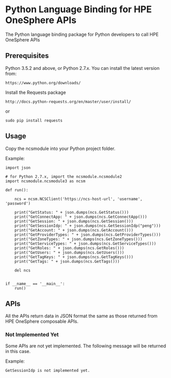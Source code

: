 # Python Language Binding for HPE OneSphere APIs

The Python language binding package for Python developers to call HPE OneSphere APIs

## Prerequisites

Python 3.5.2 and above, or Python 2.7.x. 
You can install the latest version from:

```
https://www.python.org/downloads/
```

Install the Requests package

```
http://docs.python-requests.org/en/master/user/install/
```
or
```
sudo pip install requests
```

## Usage

Copy the ncsmodule into your Python project folder.

Example:

```
import json

# for Python 2.7.x, import the ncsmodule.ncsmodule2
import ncsmodule.ncsmodule3 as ncsm

def run():

    ncs = ncsm.NCSClient('https://ncs-host-url', 'username', 'password')

    print("GetStatus: " + json.dumps(ncs.GetStatus()))
    print("GetConnectApp: " + json.dumps(ncs.GetConnectApp()))
    print("GetSession: " + json.dumps(ncs.GetSession()))
    print("GetSessionIdp: " + json.dumps(ncs.GetSessionIdp("peng")))
    print("GetAccount: " + json.dumps(ncs.GetAccount()))
    print("GetProviderTypes: " + json.dumps(ncs.GetProviderTypes()))
    print("GetZoneTypes: " + json.dumps(ncs.GetZoneTypes()))
    print("GetServiceTypes: " + json.dumps(ncs.GetServiceTypes()))
    print("GetRoles: " + json.dumps(ncs.GetRoles()))
    print("GetUsers: " + json.dumps(ncs.GetUsers()))
    print("GetTagKeys: " + json.dumps(ncs.GetTagKeys()))
    print("GetTags: " + json.dumps(ncs.GetTags()))

    del ncs


if __name__ == '__main__':
    run()

```

## APIs

All the APIs return data in JSON format the same as those returned from HPE OneSphere composable APIs.

### Not Implemented Yet

Some APIs are not yet implemented. The following message will be returned in this case.

Example:

```
GetSessionIdp is not implemented yet.
```
